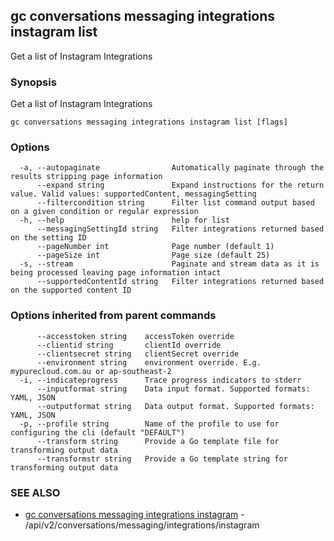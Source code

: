 ## gc conversations messaging integrations instagram list

Get a list of Instagram Integrations

### Synopsis

Get a list of Instagram Integrations

```
gc conversations messaging integrations instagram list [flags]
```

### Options

```
  -a, --autopaginate                Automatically paginate through the results stripping page information
      --expand string               Expand instructions for the return value. Valid values: supportedContent, messagingSetting
      --filtercondition string      Filter list command output based on a given condition or regular expression
  -h, --help                        help for list
      --messagingSettingId string   Filter integrations returned based on the setting ID
      --pageNumber int              Page number (default 1)
      --pageSize int                Page size (default 25)
  -s, --stream                      Paginate and stream data as it is being processed leaving page information intact
      --supportedContentId string   Filter integrations returned based on the supported content ID
```

### Options inherited from parent commands

```
      --accesstoken string    accessToken override
      --clientid string       clientId override
      --clientsecret string   clientSecret override
      --environment string    environment override. E.g. mypurecloud.com.au or ap-southeast-2
  -i, --indicateprogress      Trace progress indicators to stderr
      --inputformat string    Data input format. Supported formats: YAML, JSON
      --outputformat string   Data output format. Supported formats: YAML, JSON
  -p, --profile string        Name of the profile to use for configuring the cli (default "DEFAULT")
      --transform string      Provide a Go template file for transforming output data
      --transformstr string   Provide a Go template string for transforming output data
```

### SEE ALSO

* [gc conversations messaging integrations instagram](gc_conversations_messaging_integrations_instagram.html)	 - /api/v2/conversations/messaging/integrations/instagram


